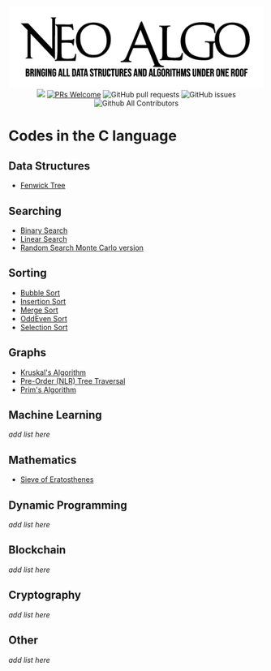 <p align="center">
    <img src="../img/neo_algo.png"><br>
    <img src="https://img.shields.io/github/license/tesseractcoding/neoalgo?style=flat">
    <a href="http://makeapullrequest.com" target="_blank"><img src="https://img.shields.io/badge/PRs-welcome-brightgreen.svg?style=flat" alt="PRs Welcome"></a>
    <img alt="GitHub pull requests" src="https://img.shields.io/github/issues-pr/tesseractcoding/neoalgo">
    <img alt="GitHub issues" src="https://img.shields.io/github/issues/tesseractcoding/neoalgo">
    <img alt="Github All Contributors" src="https://img.shields.io/github/all-contributors/tesseractcoding/neoalgo">
</p>

# Codes in the C language

## Data Structures
* [Fenwick Tree](/ds/FenwickTree.c)

## Searching
- [Binary Search](/search/BinarySearch.c)
- [Linear Search](/search/linear_search.c)
- [Random Search Monte Carlo version](/search/random_search.c)


## Sorting
* [Bubble Sort](/sort/bubble_sort.c)
* [Insertion Sort](/sort/InsertionSort.c)
* [Merge Sort](/sort/MergeSort.c)
* [OddEven Sort](/sort/oddevensort.c)
* [Selection Sort](/sort/selection_sort.c)

## Graphs
* [Kruskal's Algorithm](/graphs/Kruskal_Algorithm.c)
* [Pre-Order (NLR) Tree Traversal](/graphs/preordertraversal.c)
* [Prim's Algorithm](/graphs/Prim_Algorithm.c)

## Machine Learning
_add list here_

## Mathematics
* [Sieve of Eratosthenes](/math/Sieve_of_Eratosthenes.c)

## Dynamic Programming
_add list here_

## Blockchain
_add list here_

## Cryptography
_add list here_

## Other
_add list here_
